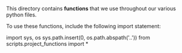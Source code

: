 This directory contains **functions** that we use throughout our various python files.

To use these functions, include the following import statement:

import sys, os
sys.path.insert(0, os.path.abspath('..'))
from scripts.project_functions import *
